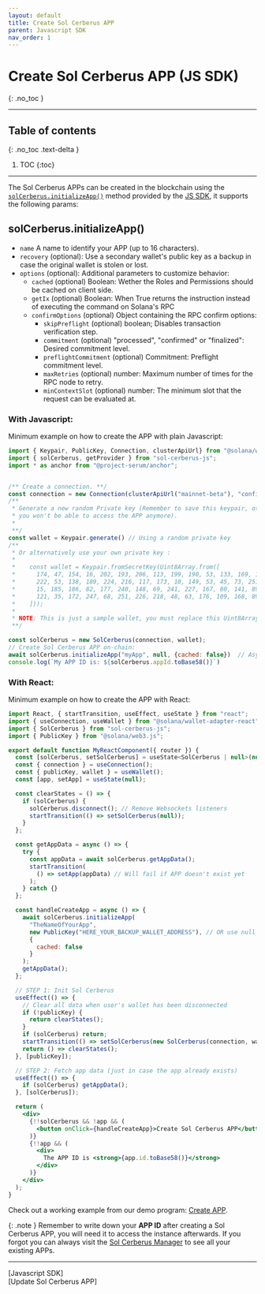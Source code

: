 ```yaml
---
layout: default
title: Create Sol Cerberus APP
parent: Javascript SDK
nav_order: 1
---
```


# Create Sol Cerberus APP (JS SDK)
{: .no_toc }

---


## Table of contents
{: .no_toc .text-delta }

1. TOC
{:toc}

---

The Sol Cerberus APPs can be created in the blockchain using the [`solCerberus.initializeApp()`] method provided by the [JS SDK], it supports the following params:

## solCerberus.initializeApp()

- `name` A name to identify your APP (up to 16 characters).
- `recovery` (optional): Use a secondary wallet's public key as a backup in case the original wallet is stolen or lost.
- `options` (optional): Additional parameters to customize behavior:
  - `cached` (optional) Boolean: Wether the Roles and Permissions should be cached on client side.
  - `getIx` (optional) Boolean: When True returns the instruction instead of executing the command on Solana's RPC 
  - `confirmOptions` (optional) Object containing the RPC confirm options:
    - `skipPreflight` (optional) boolean; Disables transaction verification step.
    - `commitment` (optional) "processed", "confirmed" or "finalized":  Desired commitment level.
    - `preflightCommitment` (optional) Commitment: Preflight commitment level.
    - `maxRetries` (optional) number: Maximum number of times for the RPC node to retry.
    - `minContextSlot` (optional) number: The minimum slot that the request can be evaluated at.


### With Javascript:
Minimum example on how to create the APP with plain Javascript:

```js
import { Keypair, PublicKey, Connection, clusterApiUrl} from "@solana/web3.js";
import { solCerberus, getProvider } from "sol-cerberus-js";
import * as anchor from "@project-serum/anchor";


/** Create a connection. **/
const connection = new Connection(clusterApiUrl("mainnet-beta"), "confirmed");
/** 
 * Generate a new random Private key (Remember to save this keypair, otherwise 
 * you won't be able to access the APP anymore). 
 * 
 **/
const wallet = Keypair.generate() // Using a random private key 
/** 
 * Or alternatively use your own private key :
 *    
 *    const wallet = Keypair.fromSecretKey(Uint8Array.from([
 *      174, 47, 154, 16, 202, 193, 206, 113, 199, 190, 53, 133, 169, 175, 31, 56,
 *      222, 53, 138, 189, 224, 216, 117, 173, 10, 149, 53, 45, 73, 251, 237, 246,
 *      15, 185, 186, 82, 177, 240, 148, 69, 241, 227, 167, 80, 141, 89, 240, 121,
 *      121, 35, 172, 247, 68, 251, 226, 218, 48, 63, 176, 109, 168, 89, 238, 135,
 *    ]));
 * 
 * NOTE: This is just a sample wallet, you must replace this Uint8Array by your own wallet private key
 **/

const solCerberus = new SolCerberus(connection, wallet);
// Create Sol Cerberus APP on-chain:
await solCerberus.initializeApp("myApp", null, {cached: false})  // Async func
console.log(`My APP ID is: ${solCerberus.appId.toBase58()}`)
```

### With React:
Minimum example on how to create the APP with React:

```jsx
import React, { startTransition, useEffect, useState } from "react";
import { useConnection, useWallet } from "@solana/wallet-adapter-react";
import { SolCerberus } from "sol-cerberus-js";
import { PublicKey } from "@solana/web3.js";

export default function MyReactComponent({ router }) {
  const [solCerberus, setSolCerberus] = useState<SolCerberus | null>(null);
  const { connection } = useConnection();
  const { publicKey, wallet } = useWallet();
  const [app, setApp] = useState(null);

  const clearStates = () => {
    if (solCerberus) {
      solCerberus.disconnect(); // Remove Websockets listeners
      startTransition(() => setSolCerberus(null));
    }
  };

  const getAppData = async () => {
    try {
      const appData = await solCerberus.getAppData();
      startTransition(
        () => setApp(appData) // Will fail if APP doesn't exist yet
      );
    } catch {}
  };

  const handleCreateApp = async () => {
    await solCerberus.initializeApp(
      "TheNameOfYourApp",
      new PublicKey("HERE_YOUR_BACKUP_WALLET_ADDRESS"), // OR use null for none backup wallet.
      {
        cached: false
      }
    );
    getAppData();
  };

  // STEP 1: Init Sol Cerberus
  useEffect(() => {
    // Clear all data when user's wallet has been disconnected
    if (!publicKey) {
      return clearStates();
    }
    if (solCerberus) return;
    startTransition(() => setSolCerberus(new SolCerberus(connection, wallet)));
    return () => clearStates();
  }, [publicKey]);

  // STEP 2: Fetch app data (just in case the app already exists)
  useEffect(() => {
    if (solCerberus) getAppData();
  }, [solCerberus]);

  return (
    <div>
      {!!solCerberus && !app && (
        <button onClick={handleCreateApp}>Create Sol Cerberus APP</button>
      )}
      {!!app && (
        <div>
          The APP ID is <strong>{app.id.toBase58()}</strong>
        </div>
      )}
    </div>
  );
}
```

Check out a working example from our demo program: [Create APP](https://github.com/AnderUstarroz/sol-cerberus-demo/blob/main/tests/1_initialize_demo.ts#L48-L50).


{: .note }
Remember to write down your **APP ID** after creating a Sol Cerberus APP, you will need it to access the instance afterwards. If you forgot you can always visit the [Sol Cerberus Manager] to see all your existing APPs.

---

<div class="prev-next">
<div markdown="1">
[Javascript SDK]
</div>
<div markdown="1">
[Update Sol Cerberus APP]
</div>
</div>

[`solCerberus.initializeApp()`]: https://js-sdk.solcerberus.com/classes/SolCerberus.html#initializeApp
[JS SDK]: https://www.npmjs.com/package/sol-cerberus-js
[web3.js package]: https://solana-labs.github.io/solana-web3.js/
[Sol Cerberus Manager]: https://solcerberus.com/app
[Javascript SDK]: /docs/javascript-sdk
[Update Sol Cerberus APP]: ../update-sol-cerberus-app